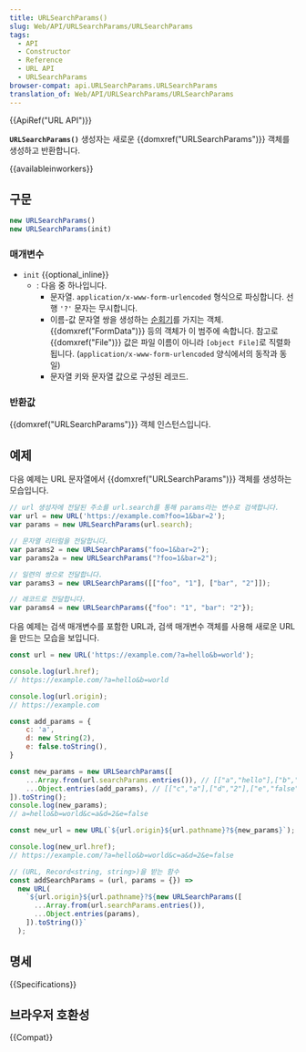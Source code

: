```yaml
---
title: URLSearchParams()
slug: Web/API/URLSearchParams/URLSearchParams
tags:
  - API
  - Constructor
  - Reference
  - URL API
  - URLSearchParams
browser-compat: api.URLSearchParams.URLSearchParams
translation_of: Web/API/URLSearchParams/URLSearchParams
---
```

{{ApiRef("URL API")}}

**`URLSearchParams()`** 생성자는 새로운 {{domxref("URLSearchParams")}} 객체를 생성하고 반환합니다.

{{availableinworkers}}

## 구문

```js
new URLSearchParams()
new URLSearchParams(init)
```

### 매개변수

- `init` {{optional_inline}}
  - : 다음 중 하나입니다.
    - 문자열. `application/x-www-form-urlencoded` 형식으로 파싱합니다. 선행 `'?'` 문자는 무시합니다.
    - 이름-값 문자열 쌍을 생성하는 [순회기](/ko/docs/Web/JavaScript/Guide/Iterators_and_Generators#iterators)를 가지는 객체. {{domxref("FormData")}} 등의 객체가 이 범주에 속합니다. 참고로 {{domxref("File")}} 값은 파일 이름이 아니라 `[object File]`로 직렬화됩니다. (`application/x-www-form-urlencoded` 양식에서의 동작과 동일)
    - 문자열 키와 문자열 값으로 구성된 레코드.

### 반환값

{{domxref("URLSearchParams")}} 객체 인스턴스입니다.

## 예제

다음 예제는 URL 문자열에서 {{domxref("URLSearchParams")}} 객체를 생성하는 모습입니다.

```js
// url 생성자에 전달된 주소를 url.search를 통해 params라는 변수로 검색합니다.
var url = new URL('https://example.com?foo=1&bar=2');
var params = new URLSearchParams(url.search);

// 문자열 리터럴을 전달합니다.
var params2 = new URLSearchParams("foo=1&bar=2");
var params2a = new URLSearchParams("?foo=1&bar=2");

// 일련의 쌍으로 전달합니다.
var params3 = new URLSearchParams([["foo", "1"], ["bar", "2"]]);

// 레코드로 전달합니다.
var params4 = new URLSearchParams({"foo": "1", "bar": "2"});
```

다음 예제는 검색 매개변수를 포함한 URL과, 검색 매개변수 객체를 사용해 새로운 URL을 만드는 모습을 보입니다.

```js
const url = new URL('https://example.com/?a=hello&b=world');

console.log(url.href);
// https://example.com/?a=hello&b=world

console.log(url.origin);
// https://example.com

const add_params = {
    c: 'a',
    d: new String(2),
    e: false.toString(),
}

const new_params = new URLSearchParams([
    ...Array.from(url.searchParams.entries()), // [["a","hello"],["b","world"]]
    ...Object.entries(add_params), // [["c","a"],["d","2"],["e","false"]]
]).toString();
console.log(new_params);
// a=hello&b=world&c=a&d=2&e=false

const new_url = new URL(`${url.origin}${url.pathname}?${new_params}`);

console.log(new_url.href);
// https://example.com/?a=hello&b=world&c=a&d=2&e=false

// (URL, Record<string, string>)을 받는 함수
const addSearchParams = (url, params = {}) =>
  new URL(
    `${url.origin}${url.pathname}?${new URLSearchParams([
      ...Array.from(url.searchParams.entries()),
      ...Object.entries(params),
    ]).toString()}`
  );
```

## 명세

{{Specifications}}

## 브라우저 호환성

{{Compat}}
